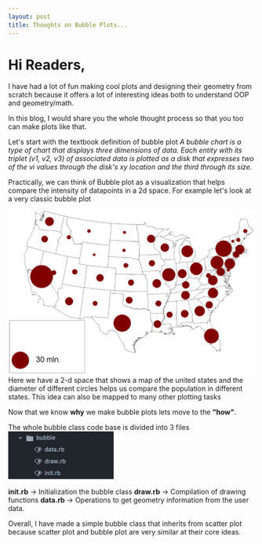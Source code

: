 ```yaml
---
layout: post
title: Thoughts on Bubble Plots...
---
```


# Hi Readers,  
I have had a lot of fun making cool plots and designing their geometry from
scratch because it offers a lot of interesting ideas both to understand
OOP and geometry/math.   

In this blog, I would share you the whole thought process so that you too can
make plots like that.

Let's start with the textbook definition of bubble plot
*A bubble chart is a type of chart that displays three dimensions of data. Each
entity with its triplet (v1, v2, v3) of associated data is plotted as a disk that
expresses two of the vi values through the disk's xy location and the third
through its size.*    

Practically, we can think of Bubble plot as a visualization that helps compare
the intensity of datapoints in a 2d space. For example let's look at a very classic
bubble plot

![webjeda](https://raw.githubusercontent.com/Arafatk/hagura/gh-pages/images/11.png)
Here we have a 2-d space that shows a map of the united states and the diameter of
different circles helps us compare the population in different states.
This idea can also be mapped to many other plotting tasks

Now that we know **why** we make bubble plots lets move to the **"how"**.

The whole bubble class code base is divided into 3 files
![webjeda](https://raw.githubusercontent.com/Arafatk/hagura/gh-pages/images/12.png)

**init.rb** -> Initialization the bubble class
**draw.rb** -> Compilation of drawing functions
**data.rb** -> Operations to get geometry information from the user data.

Overall, I have made a simple bubble class that inherits from scatter plot because
scatter plot and bubble plot are very similar at their core ideas.
